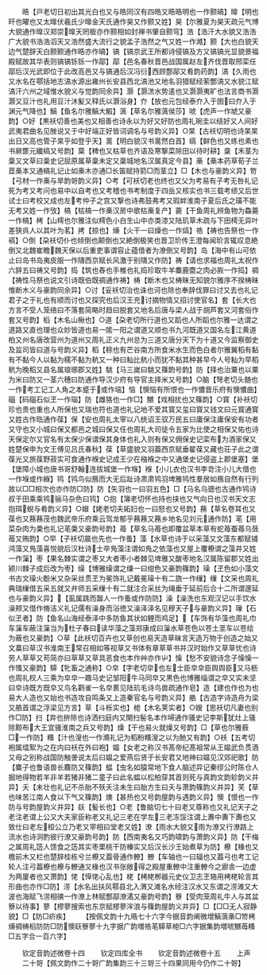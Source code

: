 <!-- { "loadSidebar": true } -->
　　晧【戸老切日初出其光白也又与皓同汉有四皓又晧晧明也一作颢皜】曍【明也旰也曜也又太曍伏羲氏少曍金天氏通作昊又作颢又姓】昊【尔雅夏为昊天疏元气博大貌通作曍汉郑崇曍天罔极亦作颢相如封禅书肇自颢穹】浩【浩汗大水貌又浩浩广大貌书浩浩滔天又浩然盛大流行之貌孟子浩然之气又姓一作澔】颢【大也白貌天边气楚辞天白颢颢通作晧亦作皜】镐【镐京武王所都诗侵镐及方又镐镐光显貌景福殿赋故其华表则镐镐铄铄一作鄗】鄗【邑名春秋晋邑战国属赵左齐伐晋取邢栾任鄗后汉光武即位于此改高邑又与镐通后汉冯衍西顾鄷鄗又肴韵药韵】滈【久雨也又水名在鄠括地志滈水源出雍州长安县西北滈池又地名羽猎赋经萦酆滈又水貌江赋滈汗六州之域惟水貌义与觉韵同余异】灏【灏溔水势逺也又灏灏夷旷也法言商书灏灏又豆汁也礼用豆汁沐髪又释氏以灏浴身】夰【放也元包经泰夰入于囦曰夰入于渊元气降也】鰝【鱼名尔雅鰝大鰕】薃【草名尔雅薃侯莎】唬【虎声一作虓又豪韵】○好【黒袄切善也美也又相善也诗永以为好又好防也周礼琬圭以结好又人间好武夷君曲名见脞说又于中好端正好皆词调名与号韵义异】○杲【古袄切明也诗杲杲出日又高也管子杲乎如登乎天】暠【明白貌汉书暠然白首】缟【鲜色也又练也素也书厥篚元纎缟又号韵】菒【稗也又枯草也齐语及寒撃菜除田以待时耕】稾【禾茎为稾又文草曰稾史记屈原属草稾未定又稾城地名汉属真定今县】槀【槀本药草荀子兰茝槀本又通槁礼记止如槀木亦通□长笛赋持箭□而茎立】□【木也与豪韵义异】笴【弓材一作槀与旱韵哿韵义异】○考【可袄切老也终也又父为考易有子考无咎礼记死为考又考问也易中以自考也又考稽也书考制度于四岳又核实也书三载考绩又后世试士曰考校又成也左考仲子之宫又撃也诗弗鼓弗考又瑕衅淮南子夏后氏之璜不能无考又姓一作攷】槁【枯槁一作槀汉房中歌枯槀复产】薧【干鱼周礼辨鱼物为鱻薧一作槁】栲【山樗也尔雅注似樗色小白生山中亦类漆又陆玑草木疏与下田樗无异叶差狭呉人以其叶为茗】拷【掠也】燺【火干一曰燥也一作熇】祰【祷也告祭也一作禞】○倒【朶袄切仆也倾倒也颠倒也又絶倒极笑也晋卫玠传王澄每闻玠言辄叹息絶倒又北魏崔瞻魏天保以后重吏事谓容止蕴借者为潦倒又号韵】岛【海中有山可依止曰岛书岛夷皮服一作隯西京赋长风激于别隯又作防】祷【请也求福也周礼太祝作六辞五曰祷又号韵】捣【筑也舂也手椎也礼捣珍取牛羊麋鹿麕之肉必脄一作捣】禂【祷性马祭也说文引诗既伯既禂通作祷】梼【断木也又梼昧无知貌尔雅序不揆梼昧惟断木义与豪韵同余异】○讨【妥袄切治也诛也诃也除也奉辞伐罪曰讨又去也礼记君子之于礼也有顺而讨也又探究也后汉王充讨摘物情又招讨使官名】套【长大也方言不受人笼络曰不落套简略时趋曰脱套又地名后唐与梁人战于胡芦套又河套俗作套又号韵】槄【木名山楸也】○道【朶老切所行道也又蹈也人所蹈也尔雅一达谓之道路又直也理也众妙皆道也易一隂一阳之谓道又顺也书九河既道又国名左江黄道柏又州名唐改营州为道州又周礼正义九州总为三道又唐分天下为十道又今监察御史及监司皆曰道与号韵义异】稻【稌也有芒谷南方所食米水生而色白者尔雅翼稻有黏有不黏今人以黏为穤不黏为秔又一种曰籼比秔小而犹不黏其种甚早今人号籼为早稻秔为晚稻又县名属琅琊郡又姓】駣【马三嵗曰駣又篠韵号韵】防【择也治粟也以粟为米曰防又一茎六穗曰防通作导汉少府有导官主择米又号韵】○脑【弩老切头髄也一作考工记工人角之本蹙于或作垴】恼【懊恼有所恨也一作憹晋乐府有懊憹曲】碯【码碯石似玊一作瑙】防【雌狢也一作□】嬲【戏相扰也又篠韵】○寳【补袄切珍也贵也重也人所保也又瑞也符也道也礼记地不爱其寳又玺曰寳又钱文曰元寳通寳又姓古作珤通作葆】保【安也周礼太宰以八统诏王驭万民五曰庸保注庸保安有功者又守也又小城曰保又都邑之城曰保又任也周礼大司徒令五家为比使之相保又佑也诗天保定尔又官名有太保少保谓保其身体也礼入则有保又佣保史记栾布为酒家保又姓楚保申为文王傅见吕氏春秋】葆【草盛貌又羽葢西京赋垂翟葆又藏也荘子此之谓葆光又旅葆野菽实可食通作褓史记成王少在襁褓之中又通堡史记侵盗上郡堡塞】堡【堡障小城也唐书哥舒翰连拔城堡一作堢】褓【小儿衣也汉书李竒注小儿大借也一作堢或作緥】鸨【鸨鸟似鴈而大无后趾诗肃肃鸨羽埤雅鸨性羣居如鴈自然有行列故以□□相次也亦作防□防】防【矢羽也一曰羽五色】□【马名乌骢也古通作鸨诗叔于田乘乘鸨骊马杂色曰鸨】○抱【簿老切怀也持也挟也又气向日也汉书天文志抱珥蜺与肴韵义异】○媢【姥老切夫妬妇也一曰怒也又号韵】蓩【草名卷耳也又葆也又蓩蓩茂也魏武帝乐府乘云驾龙郁乎蓩蓩又蓩乡地名见刘元通作防】芼【用菜杂肉为羮也礼记芼羮又豪韵号韵】苺【草名马苺也即覆盆草本草有蛇苺蚕苺乌蔹苺又贿韵】○早【子袄切晨也先也一作蚤】藻【水草也诗于以采藻又文藻东都赋铺鸿藻又鳬藻喜悦貌后汉杜诗士卒鳬藻注谓如鳬之依藻也又屋上覆橑谓之藻井又姓一作薻】枣【果名棘实谓之枣又大者枣小者棘见埤雅又酸枣地名汉属陈留郡又姓出颍川棘子成后改为枣】缲【博雅缲谓之缣一曰绀色又豪韵篠韵】璪【玊色如小藻文书古文璪火黺米又杂采丝贯玊为冕饰礼记戴冕璪十有二旒一作缫】缫【文采也周礼典瑞缫借五采五就又弁师五采缫十有二就注合采丝为绳垂于延前后合十二所谓邃延也与豪韵义异】【虱属跳而齧人一作蚤或作防防】澡【澡洗也东观汉记以手饮水澡颊又借作脩洁义礼记儒有澡身而浴徳又澡泽泽名见穆天子与豪韵义异】璅【石似玊者】防【鱼名山海经泰泽中多防鱼其状如鲤而鸡足】【车饰有华藻也周礼巾车薻车蔽注薻当为杜子春曰读华藻之藻郑康成曰薻水草苍色以苍土垩车以苍绘为蔽也又豪韵】○草【此袄切百卉也又草创也易天造草昧言天造万物于创造之始又文藁曰草汉书淮南王常召相如等视草又书体有章草草书并汉时始作又草草忧也诗劳人草草又苟简亦曰草草又草具恶食也本作艸亦作屮】懆【愁不安貌诗念子懆懆一作慅又豪韵】騲【牝畜之通称】○皁【字老切皁也左士臣皁皁臣舆舆臣又马枥也周礼校人三乘为皁皁一趣马史记邹阳牛马同皁又黒色也博雅缁谓之皁又实未坚曰皁诗既方既皁又鸟名鹳雀一名皁裠见陆玑毛诗鸟兽疏通作皂】造【建也作也为也易大人造也又始也书造攻自鸣条又上造秦官名与号韵义异】艁【古造字诗造舟为梁又艁首谓之浮梁见方言】草【斗栎实也】梍【木名荚实者】○嫂【思袄切凡妻也别作□防】扫【弃也拚除也诗洒扫庭内又閙扫髻名本作埽通作骚史记李斯犹灶上骚除黥布大王宜骚淮南之兵又号韵】燥【干也易火就燥又号韵】□【草也尔雅蔜□一作防】糔【汁也溲也一作滫礼记为稻粉糔溲之以为酏又有韵】○袄【五考切袍属缊絮为之在内曰袄在外曰袍】媪【女老之称汉书髙帝纪髙祖常从王媪武负贯酒又母之别称战国防触詟说太后曰媪之爱燕后贤于长安君又地神曰媪见汉郊祀歌】防【麋子也鲁语兽长麛防又篠韵】蝹【虫名如猿常地下食人脑述异记秦缪公时陈仓人掘地得物若羊非羊若猪非猪二童子曰此名蝹以松柏穿其首则死与真韵文韵轸韵义并异】夭【未壮也礼记不杀胎不殀夭注未生曰胎方生曰夭与萧韵篠韵义并异】芺【草也味苦江南人食以下气又篠韵】燠【甚热也又号韵屋韵与遇韵义异】懊【恨也一作防与号韵屋韵义并异】镺【髪长也】○老【鲁脑切七十曰老又尊称也又礼记天子之老注老谓上公又大夫家臣称老又礼记三老在学左三老冻馁注谓上夀中夀下夀也又致仕曰老左桓公立乃老又宰相曰堂老又姓】潦【雨水大貌又雨为潦又行潦路上流水也诗泂酌彼行潦又豪韵号韵】防【西南夷名又巧韵啸韵与萧韵义异】防【干梅之属周礼笾人馈食之笾其实枣栗桃干防榛实又后汉长沙王始煮草为防】橑【椽也又檐前木又栏也楚辞桂栋兮兰橑又葢骨通作轑】轑【车轴也一曰辐也又葢弓也考工记轮人注弓葢橑也橑与轑通又椽也汉书张敞得之殿屋重轑中注重轑今之廊舎一边虚为两厦者也又萧韵】恅【愺恅心乱也】栳【栲栳栁器元史仪卫志玊辂用栲栳轮言其形曲也亦作□防】涝【水名出扶风鄠县北入渭又滩名水经注汉水又东谓之涝滩又大波也海赋飞涝相磢一作潦上林赋酆鄗潦潏又豪韵号韵】簝【受肉笼周礼牛人与其盆簝以待事】蓼【樛蓼搜索也东京赋樛蓼浶浪与篠韵屋韵义并异】□【□□无人寂静貌】□【防□疥疾】
　　【按佩文韵十九晧七十六字今据音韵阐微增鰝薃槀□笴栲燺禂梼槄防防□防懊镺簝蓼十九字据广韵増祰芼騲草梍□六字据集韵増唬嬲苺糔□五字合一百六字】






　　钦定音韵述微卷十四
　　钦定四库全书
　　钦定音韵述微卷十五
　　上声
　　二十哿【佩文韵作二十哿广韵集韵三十三哿三十四果同用今仍作二十哿】
